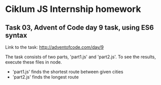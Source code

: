 # Ciklum JS Internship homework

## Task 03, Advent of Code day 9 task, using ES6 syntax

Link to the task: http://adventofcode.com/day/9

The task consists of two parts, 'part1.js' and 'part2.js'. To see the results, execute these files in node.

- 'part1.js' finds the shortest route between given cities
- 'part2.js' finds the longest route